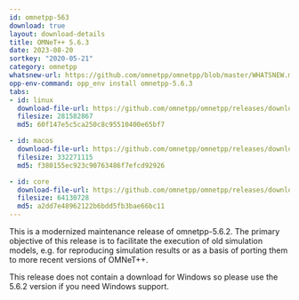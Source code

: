 ```yaml
---
id: omnetpp-563
download: true
layout: download-details
title: OMNeT++ 5.6.3
date: 2023-08-20
sortkey: "2020-05-21"
category: omnetpp
whatsnew-url: https://github.com/omnetpp/omnetpp/blob/master/WHATSNEW.md#omnet-563-august-2023
opp-env-command: opp_env install omnetpp-5.6.3
tabs:
- id: linux
  download-file-url: https://github.com/omnetpp/omnetpp/releases/download/omnetpp-5.6.3/omnetpp-5.6.3-src-linux.tgz
  filesize: 281582867
  md5: 60f147e5c5ca250c8c95510400e65bf7

- id: macos
  download-file-url: https://github.com/omnetpp/omnetpp/releases/download/omnetpp-5.6.3/omnetpp-5.6.3-src-macosx.tgz
  filesize: 332271115
  md5: f380155ec923c90763486f7efcd92926

- id: core
  download-file-url: https://github.com/omnetpp/omnetpp/releases/download/omnetpp-5.6.3/omnetpp-5.6.3-src-core.tgz
  filesize: 64130728
  md5: a2dd7e48962122b6bdd5fb3bae66bc11
---
```


This is a modernized maintenance release of omnetpp-5.6.2. The primary objective of this release is to facilitate the execution of old simulation models, e.g. for reproducing simulation results or as a basis of porting them to more recent versions of OMNeT++.

This release does not contain a download for Windows so please use the 5.6.2 version if you need Windows support.
